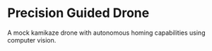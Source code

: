 # Precision Guided Drone

A mock kamikaze drone with autonomous homing capabilities using computer vision.
